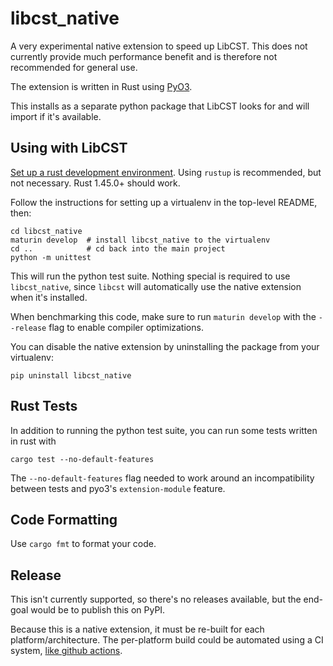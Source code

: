 # libcst_native

A very experimental native extension to speed up LibCST. This does not currently provide
much performance benefit and is therefore not recommended for general use.

The extension is written in Rust using [PyO3](https://pyo3.rs/).

This installs as a separate python package that LibCST looks for and will import if it's
available.


## Using with LibCST

[Set up a rust development environment](https://www.rust-lang.org/tools/install). Using
`rustup` is recommended, but not necessary. Rust 1.45.0+ should work.

Follow the instructions for setting up a virtualenv in the top-level README, then:

```
cd libcst_native
maturin develop  # install libcst_native to the virtualenv
cd ..            # cd back into the main project
python -m unittest
```

This will run the python test suite. Nothing special is required to use `libcst_native`,
since `libcst` will automatically use the native extension when it's installed.

When benchmarking this code, make sure to run `maturin develop` with the `--release`
flag to enable compiler optimizations.

You can disable the native extension by uninstalling the package from your virtualenv:

```
pip uninstall libcst_native
```


## Rust Tests

In addition to running the python test suite, you can run some tests written in rust
with

```
cargo test --no-default-features
```

The `--no-default-features` flag needed to work around an incompatibility between tests
and pyo3's `extension-module` feature.


## Code Formatting

Use `cargo fmt` to format your code.


## Release

This isn't currently supported, so there's no releases available, but the end-goal would
be to publish this on PyPI.

Because this is a native extension, it must be re-built for each platform/architecture.
The per-platform build could be automated using a CI system, [like github
actions][gh-actions].

[gh-actions]: https://github.com/PyO3/maturin/blob/master/.github/workflows/release.yml

